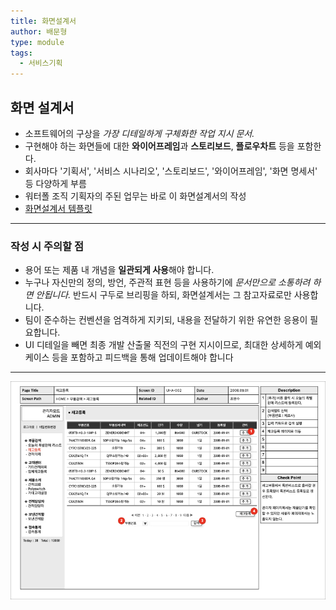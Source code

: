 ```yaml
---
title: 화면설계서
author: 배문형
type: module
tags:
  - 서비스기획
---
```


## 화면 설계서

- 소프트웨어의 구상을 *가장 디테일하게 구체화한 작업 지시 문서.* 
- 구현해야 하는 화면들에 대한 **와이어프레임**과 **스토리보드**, **플로우차트** 등을 포함한다.
- 회사마다 '기획서', '서비스 시나리오', '스토리보드', '와이어프레임', '화면 명세서' 등 다양하게 부름
- 워터폴 조직 기획자의 주된 업무는 바로 이 화면설계서의 작성
- [화면설계서 템플릿](https://docs.google.com/presentation/d/1-qnyJ0FguUJWk5KWUB1y04y1nOq_9znk/edit?usp=drive_link&ouid=104368141799929254474&rtpof=true&sd=true)

---

### 작성 시 주의할 점

- 용어 또는 제품 내 개념을 **일관되게 사용**해야 합니다.
- 누구나 자신만의 정의, 방언, 주관적 표현 등을 사용하기에 *문서만으로 소통하려 하면 안됩니다.* 반드시 구두로 브리핑을 하되, 화면설계서는 그 참고자료로만 사용합니다.
- 팀이 준수하는 컨벤션을 엄격하게 지키되, 내용을 전달하기 위한 유연한 응용이 필요합니다.
- UI 디테일을 빼면 최종 개발 산출물 직전의 구현 지시이므로, 최대한 상세하게 예외 케이스 등을 포함하고 피드백을 통해 업데이트해야 합니다

---

![](../attachments/ux-storyboard.png)